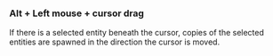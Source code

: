 ### Alt + Left mouse + cursor drag
If there is a selected entity beneath the cursor, copies of the selected entities are spawned in the direction the cursor is moved.
